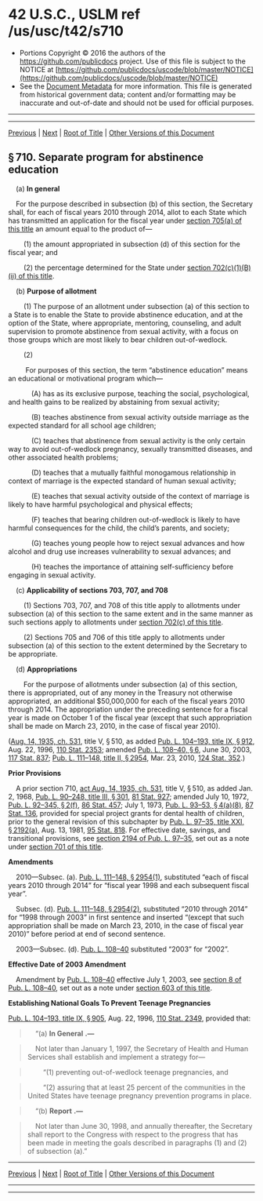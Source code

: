 ---
---

# 42 U.S.C., USLM ref /us/usc/t42/s710

* Portions Copyright © 2016 the authors of the https://github.com/publicdocs project.
  Use of this file is subject to the NOTICE at [https://github.com/publicdocs/uscode/blob/master/NOTICE](https://github.com/publicdocs/uscode/blob/master/NOTICE)
* See the [Document Metadata](././../../../../..//README.md) for more information.
  This file is generated from historical government data; content and/or formatting may be inaccurate and out-of-date and should not be used for official purposes.

----------
----------

[Previous](./../../../../..//us/usc/t42/ch7/schV/m__us_usc_t42_s709.md) | [Next](./../../../../..//us/usc/t42/ch7/schV/m__us_usc_t42_s711.md) | [Root of Title](./../../../../../) | [Other Versions of this Document](https://publicdocs.github.io/go/links?ns=uslm&ref=%2Fus%2Fusc%2Ft42%2Fs710)

## § 710. Separate program for abstinence education

    (a) __In general__ 

    For the purpose described in subsection (b) of this section, the Secretary shall, for each of fiscal years 2010 through 2014, allot to each State which has transmitted an application for the fiscal year under [section 705(a) of this title][/us/usc/t42/s705/a] an amount equal to the product of—

        (1) the amount appropriated in subsection (d) of this section for the fiscal year; and

        (2) the percentage determined for the State under [section 702(c)(1)(B)(ii) of this title][/us/usc/t42/s702/c/1/B/ii].

    (b) __Purpose of allotment__ 

        (1) The purpose of an allotment under subsection (a) of this section to a State is to enable the State to provide abstinence education, and at the option of the State, where appropriate, mentoring, counseling, and adult supervision to promote abstinence from sexual activity, with a focus on those groups which are most likely to bear children out-of-wedlock.

        (2)

         For purposes of this section, the term “abstinence education” means an educational or motivational program which—

            (A) has as its exclusive purpose, teaching the social, psychological, and health gains to be realized by abstaining from sexual activity;

            (B) teaches abstinence from sexual activity outside marriage as the expected standard for all school age children;

            (C) teaches that abstinence from sexual activity is the only certain way to avoid out-of-wedlock pregnancy, sexually transmitted diseases, and other associated health problems;

            (D) teaches that a mutually faithful monogamous relationship in context of marriage is the expected standard of human sexual activity;

            (E) teaches that sexual activity outside of the context of marriage is likely to have harmful psychological and physical effects;

            (F) teaches that bearing children out-of-wedlock is likely to have harmful consequences for the child, the child’s parents, and society;

            (G) teaches young people how to reject sexual advances and how alcohol and drug use increases vulnerability to sexual advances; and

            (H) teaches the importance of attaining self-sufficiency before engaging in sexual activity.

    (c) __Applicability of sections 703, 707, and 708__ 

        (1) Sections 703, 707, and 708 of this title apply to allotments under subsection (a) of this section to the same extent and in the same manner as such sections apply to allotments under [section 702(c) of this title][/us/usc/t42/s702/c].

        (2) Sections 705 and 706 of this title apply to allotments under subsection (a) of this section to the extent determined by the Secretary to be appropriate.

    (d) __Appropriations__ 

        For the purpose of allotments under subsection (a) of this section, there is appropriated, out of any money in the Treasury not otherwise appropriated, an additional $50,000,000 for each of the fiscal years 2010 through 2014. The appropriation under the preceding sentence for a fiscal year is made on October 1 of the fiscal year (except that such appropriation shall be made on March 23, 2010, in the case of fiscal year 2010).

([Aug. 14, 1935, ch. 531][/us/act/1935-08-14/ch531], title V, § 510, as added [Pub. L. 104–193, title IX, § 912][/us/pl/104/193/s912], Aug. 22, 1996, [110 Stat. 2353][/us/stat/110/2353]; amended [Pub. L. 108–40, § 6][/us/pl/108/40/s6], June 30, 2003, [117 Stat. 837][/us/stat/117/837]; [Pub. L. 111–148, title II, § 2954][/us/pl/111/148/s2954], Mar. 23, 2010, [124 Stat. 352][/us/stat/124/352].)

 __Prior Provisions__ 

    A prior section 710, [act Aug. 14, 1935, ch. 531][/us/act/1935-08-14/ch531], title V, § 510, as added Jan. 2, 1968, [Pub. L. 90–248, title III, § 301][/us/pl/90/248/s301], [81 Stat. 927][/us/stat/81/927]; amended July 10, 1972, [Pub. L. 92–345, § 2(f)][/us/pl/92/345/s2/f], [86 Stat. 457][/us/stat/86/457]; July 1, 1973, [Pub. L. 93–53, § 4(a)(8)][/us/pl/93/53/s4/a/8], [87 Stat. 136][/us/stat/87/136], provided for special project grants for dental health of children, prior to the general revision of this subchapter by [Pub. L. 97–35, title XXI, § 2192(a)][/us/pl/97/35/s2192/a], Aug. 13, 1981, [95 Stat. 818][/us/stat/95/818]. For effective date, savings, and transitional provisions, see [section 2194 of Pub. L. 97–35][/us/pl/97/35/s2194], set out as a note under [section 701 of this title][/us/usc/t42/s701].

 __Amendments__ 

    2010—Subsec. (a). [Pub. L. 111–148, § 2954(1)][/us/pl/111/148/s2954/1], substituted “each of fiscal years 2010 through 2014” for “fiscal year 1998 and each subsequent fiscal year”.

    Subsec. (d). [Pub. L. 111–148, § 2954(2)][/us/pl/111/148/s2954/2], substituted “2010 through 2014” for “1998 through 2003” in first sentence and inserted “(except that such appropriation shall be made on March 23, 2010, in the case of fiscal year 2010)” before period at end of second sentence.

    2003—Subsec. (d). [Pub. L. 108–40][/us/pl/108/40] substituted “2003” for “2002”.

 __Effective Date of 2003 Amendment__ 

    Amendment by [Pub. L. 108–40][/us/pl/108/40] effective July 1, 2003, see [section 8 of Pub. L. 108–40][/us/pl/108/40/s8], set out as a note under [section 603 of this title][/us/usc/t42/s603].

 __Establishing National Goals To Prevent Teenage Pregnancies__ 

[Pub. L. 104–193, title IX, § 905][/us/pl/104/193/s905], Aug. 22, 1996, [110 Stat. 2349][/us/stat/110/2349], provided that:

>     “(a)  __In General__  __.—__ 

>     Not later than January 1, 1997, the Secretary of Health and Human Services shall establish and implement a strategy for—

>         “(1) preventing out-of-wedlock teenage pregnancies, and

>         “(2) assuring that at least 25 percent of the communities in the United States have teenage pregnancy prevention programs in place.

>     “(b)  __Report__  __.—__ 

>     Not later than June 30, 1998, and annually thereafter, the Secretary shall report to the Congress with respect to the progress that has been made in meeting the goals described in paragraphs (1) and (2) of subsection (a).”

----------

[Previous](./../../../../..//us/usc/t42/ch7/schV/m__us_usc_t42_s709.md) | [Next](./../../../../..//us/usc/t42/ch7/schV/m__us_usc_t42_s711.md) | [Root of Title](./../../../../../) | [Other Versions of this Document](https://publicdocs.github.io/go/links?ns=uslm&ref=%2Fus%2Fusc%2Ft42%2Fs710)

----------
----------

[/us/usc/t42/s705/a]: https://publicdocs.github.io/go/links?ns=uslm&ref=%2Fus%2Fusc%2Ft42%2Fs705%2Fa
[/us/usc/t42/s702/c/1/B/ii]: https://publicdocs.github.io/go/links?ns=uslm&ref=%2Fus%2Fusc%2Ft42%2Fs702%2Fc%2F1%2FB%2Fii
[/us/usc/t42/s702/c]: https://publicdocs.github.io/go/links?ns=uslm&ref=%2Fus%2Fusc%2Ft42%2Fs702%2Fc
[/us/act/1935-08-14/ch531]: https://publicdocs.github.io/go/links?ns=uslm&ref=%2Fus%2Fact%2F1935-08-14%2Fch531
[/us/pl/104/193/s912]: https://publicdocs.github.io/go/links?ns=uslm&ref=%2Fus%2Fpl%2F104%2F193%2Fs912
[/us/stat/110/2353]: https://publicdocs.github.io/go/links?ns=uslm&ref=%2Fus%2Fstat%2F110%2F2353
[/us/pl/108/40/s6]: https://publicdocs.github.io/go/links?ns=uslm&ref=%2Fus%2Fpl%2F108%2F40%2Fs6
[/us/stat/117/837]: https://publicdocs.github.io/go/links?ns=uslm&ref=%2Fus%2Fstat%2F117%2F837
[/us/pl/111/148/s2954]: https://publicdocs.github.io/go/links?ns=uslm&ref=%2Fus%2Fpl%2F111%2F148%2Fs2954
[/us/stat/124/352]: https://publicdocs.github.io/go/links?ns=uslm&ref=%2Fus%2Fstat%2F124%2F352
[/us/act/1935-08-14/ch531]: https://publicdocs.github.io/go/links?ns=uslm&ref=%2Fus%2Fact%2F1935-08-14%2Fch531
[/us/pl/90/248/s301]: https://publicdocs.github.io/go/links?ns=uslm&ref=%2Fus%2Fpl%2F90%2F248%2Fs301
[/us/stat/81/927]: https://publicdocs.github.io/go/links?ns=uslm&ref=%2Fus%2Fstat%2F81%2F927
[/us/pl/92/345/s2/f]: https://publicdocs.github.io/go/links?ns=uslm&ref=%2Fus%2Fpl%2F92%2F345%2Fs2%2Ff
[/us/stat/86/457]: https://publicdocs.github.io/go/links?ns=uslm&ref=%2Fus%2Fstat%2F86%2F457
[/us/pl/93/53/s4/a/8]: https://publicdocs.github.io/go/links?ns=uslm&ref=%2Fus%2Fpl%2F93%2F53%2Fs4%2Fa%2F8
[/us/stat/87/136]: https://publicdocs.github.io/go/links?ns=uslm&ref=%2Fus%2Fstat%2F87%2F136
[/us/pl/97/35/s2192/a]: https://publicdocs.github.io/go/links?ns=uslm&ref=%2Fus%2Fpl%2F97%2F35%2Fs2192%2Fa
[/us/stat/95/818]: https://publicdocs.github.io/go/links?ns=uslm&ref=%2Fus%2Fstat%2F95%2F818
[/us/pl/97/35/s2194]: https://publicdocs.github.io/go/links?ns=uslm&ref=%2Fus%2Fpl%2F97%2F35%2Fs2194
[/us/usc/t42/s701]: https://publicdocs.github.io/go/links?ns=uslm&ref=%2Fus%2Fusc%2Ft42%2Fs701
[/us/pl/111/148/s2954/1]: https://publicdocs.github.io/go/links?ns=uslm&ref=%2Fus%2Fpl%2F111%2F148%2Fs2954%2F1
[/us/pl/111/148/s2954/2]: https://publicdocs.github.io/go/links?ns=uslm&ref=%2Fus%2Fpl%2F111%2F148%2Fs2954%2F2
[/us/pl/108/40]: https://publicdocs.github.io/go/links?ns=uslm&ref=%2Fus%2Fpl%2F108%2F40
[/us/pl/108/40]: https://publicdocs.github.io/go/links?ns=uslm&ref=%2Fus%2Fpl%2F108%2F40
[/us/pl/108/40/s8]: https://publicdocs.github.io/go/links?ns=uslm&ref=%2Fus%2Fpl%2F108%2F40%2Fs8
[/us/usc/t42/s603]: https://publicdocs.github.io/go/links?ns=uslm&ref=%2Fus%2Fusc%2Ft42%2Fs603
[/us/pl/104/193/s905]: https://publicdocs.github.io/go/links?ns=uslm&ref=%2Fus%2Fpl%2F104%2F193%2Fs905
[/us/stat/110/2349]: https://publicdocs.github.io/go/links?ns=uslm&ref=%2Fus%2Fstat%2F110%2F2349


